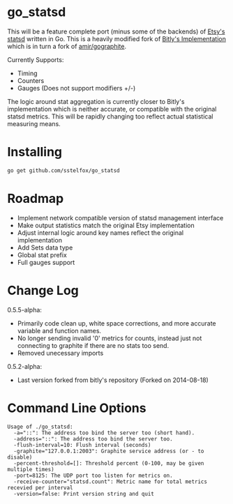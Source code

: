 # go_statsd

This will be a feature complete port (minus some of the backends) of
[Etsy's statsd][1] written in Go. This is a heavily modified fork of
[Bitly's Implementation][2] which is in turn a fork of [amir/gographite][3].

Currently Supports:

* Timing
* Counters
* Gauges (Does not support modifiers +/-)

The logic around stat aggregation is currently closer to Bitly's implementation
which is neither accurate, or compatible with the original statsd metrics. This
will be rapidly changing too reflect actual statistical measuring means.

# Installing

```bash
go get github.com/sstelfox/go_statsd
```

# Roadmap

* Implement network compatible version of statsd management interface
* Make output statistics match the original Etsy implementation
* Adjust internal logic around key names reflect the original implementation
* Add Sets data type
* Global stat prefix
* Full gauges support

# Change Log

0.5.5-alpha:

* Primarily code clean up, white space corrections, and more accurate variable
  and function names.
* No longer sending invalid '0' metrics for counts, instead just not connecting
  to graphite if there are no stats too send.
* Removed unecessary imports

0.5.2-alpha:

* Last version forked from bitly's repository (Forked on 2014-08-18)

# Command Line Options

```
Usage of ./go_statsd:
  -a="::": The address too bind the server too (short hand).
  -address="::": The address too bind the server too.
  -flush-interval=10: Flush interval (seconds)
  -graphite="127.0.0.1:2003": Graphite service address (or - to disable)
  -percent-threshold=[]: Threshold percent (0-100, may be given multiple times)
  -port=8125: The UDP port too listen for metrics on.
  -receive-counter="statsd.count": Metric name for total metrics recevied per interval
  -version=false: Print version string and quit
```

[1]: https://github.com/etsy/statsd
[2]: https://github.com/bitly/statsdaemon
[3]: https://github.com/amir/gographite

